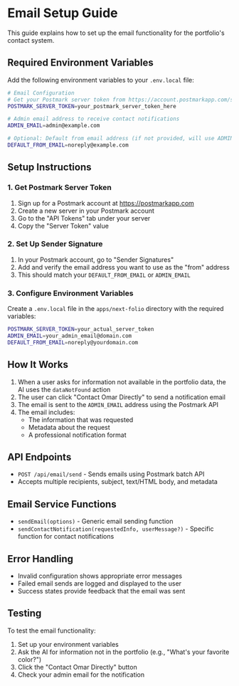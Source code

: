 # Email Setup Guide

This guide explains how to set up the email functionality for the portfolio's contact system.

## Required Environment Variables

Add the following environment variables to your `.env.local` file:

```bash
# Email Configuration
# Get your Postmark server token from https://account.postmarkapp.com/servers
POSTMARK_SERVER_TOKEN=your_postmark_server_token_here

# Admin email address to receive contact notifications
ADMIN_EMAIL=admin@example.com

# Optional: Default from email address (if not provided, will use ADMIN_EMAIL)
DEFAULT_FROM_EMAIL=noreply@example.com
```

## Setup Instructions

### 1. Get Postmark Server Token

1. Sign up for a Postmark account at https://postmarkapp.com
2. Create a new server in your Postmark account
3. Go to the "API Tokens" tab under your server
4. Copy the "Server Token" value

### 2. Set Up Sender Signature

1. In your Postmark account, go to "Sender Signatures"
2. Add and verify the email address you want to use as the "from" address
3. This should match your `DEFAULT_FROM_EMAIL` or `ADMIN_EMAIL`

### 3. Configure Environment Variables

Create a `.env.local` file in the `apps/next-folio` directory with the required variables:

```bash
POSTMARK_SERVER_TOKEN=your_actual_server_token
ADMIN_EMAIL=your_admin_email@domain.com
DEFAULT_FROM_EMAIL=noreply@yourdomain.com
```

## How It Works

1. When a user asks for information not available in the portfolio data, the AI uses the `dataNotFound` action
2. The user can click "Contact Omar Directly" to send a notification email
3. The email is sent to the `ADMIN_EMAIL` address using the Postmark API
4. The email includes:
   - The information that was requested
   - Metadata about the request
   - A professional notification format

## API Endpoints

- `POST /api/email/send` - Sends emails using Postmark batch API
- Accepts multiple recipients, subject, text/HTML body, and metadata

## Email Service Functions

- `sendEmail(options)` - Generic email sending function
- `sendContactNotification(requestedInfo, userMessage?)` - Specific function for contact notifications

## Error Handling

- Invalid configuration shows appropriate error messages
- Failed email sends are logged and displayed to the user
- Success states provide feedback that the email was sent

## Testing

To test the email functionality:

1. Set up your environment variables
2. Ask the AI for information not in the portfolio (e.g., "What's your favorite color?")
3. Click the "Contact Omar Directly" button
4. Check your admin email for the notification 